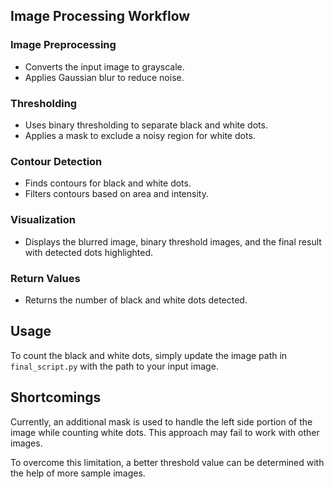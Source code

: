 ## Image Processing Workflow

### Image Preprocessing
- Converts the input image to grayscale.
- Applies Gaussian blur to reduce noise.

### Thresholding
- Uses binary thresholding to separate black and white dots.
- Applies a mask to exclude a noisy region for white dots.

### Contour Detection
- Finds contours for black and white dots.
- Filters contours based on area and intensity.

### Visualization
- Displays the blurred image, binary threshold images, and the final result with detected dots highlighted.

### Return Values
- Returns the number of black and white dots detected.


## Usage

To count the black and white dots, simply update the image path in `final_script.py` with the path to your input image.


## Shortcomings

Currently, an additional mask is used to handle the left side portion of the image while counting white dots. This approach may fail to work with other images. 

To overcome this limitation, a better threshold value can be determined with the help of more sample images.

